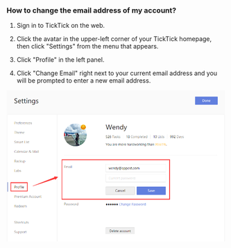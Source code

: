 ### How to change the email address of my account?

1. Sign in to TickTick on the web.

2. Click the avatar in the upper-left corner of your TickTick homepage, then click "Settings" from the menu that appears.

3. Click "Profile" in the left panel.

4. Click "Change Email" right next to your current email address and you will be prompted to enter a new email address.

![](../../images/ticktick-web-version/personal-profile/2.2.2.png)

